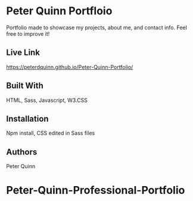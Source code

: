 # Peter Quinn Portfloio

Portfolio made to showcase my projects, about me, and contact info. Feel free to improve it!

## Live Link
https://peterdquinn.github.io/Peter-Quinn-Portfolio/


## Built With

HTML, Sass, Javascript, W3.CSS

## Installation

Npm install, CSS edited in Sass files

## Authors

Peter Quinn
# Peter-Quinn-Professional-Portfolio
